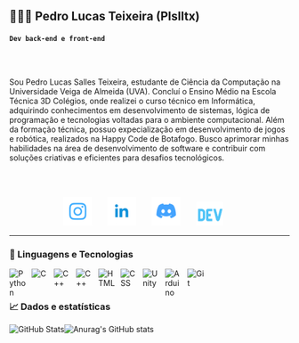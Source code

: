 ## 👨🏻‍💻 Pedro Lucas Teixeira (Plslltx)

**`Dev back-end e front-end`**

<br/>
<br/>

Sou Pedro Lucas Salles Teixeira, estudante de Ciência da Computação na Universidade Veiga de Almeida (UVA). Concluí o Ensino Médio na Escola Técnica 3D Colégios, onde realizei o curso técnico em Informática, adquirindo conhecimentos em desenvolvimento de sistemas, lógica de programação e tecnologias voltadas para o ambiente computacional. Além da formação técnica, possuo expecialização em desenvolvimento de jogos e robótica, realizados na Happy Code de Botafogo. Busco aprimorar minhas habilidades na área de desenvolvimento de software e contribuir com soluções criativas e eficientes para desafios tecnológicos.

<br/>
<br/>

<!-- Social icons section -->
<p align="center"> 
  <!--Instagram-->
  <a href="https://instagram.com/p.lzinn"><img width="52px" alt="Instagram" title="Instagram" src="https://github.com/Plslltx/Plslltx/blob/740b5c044ef85772f2755ecd1d7287e3d52caf8b/Icons%20portfolio/Instagram.png"/></a>
  &#8287;&#8287;&#8287;&#8287;&#8287;
  <!--LinkedIn-->
  <a href="https://www.linkedin.com/in/pedro-lucas-teixeira-777a29320/?skipRedirect=true"><img width="52px" alt="LinkedIn" title="LinkedIn" src="https://github.com/Plslltx/Plslltx/blob/740b5c044ef85772f2755ecd1d7287e3d52caf8b/Icons%20portfolio/Linkedin.png"/></a>
  &#8287;&#8287;&#8287;&#8287;&#8287; 
  <!--Discord-->
  <a href="https://discord.com/users/p3droluk45"><img width="52px" alt="Discord" title="Discord" src="https://github.com/Plslltx/Plslltx/blob/740b5c044ef85772f2755ecd1d7287e3d52caf8b/Icons%20portfolio/Discord.png"/></a>
  &#8287;&#8287;&#8287;&#8287;&#8287; 
  <!--Dev.to-->
  <a href="A fazer" alt="Devto" title="Devto"><img width="48px" src="https://github.com/Plslltx/Plslltx/blob/740b5c044ef85772f2755ecd1d7287e3d52caf8b/Icons%20portfolio/Dev.to.png"/></a>
  &#8287;&#8287;&#8287;&#8287;&#8287;
</p>


---

### 🤖 Linguagens e Tecnologias


<img 
    align="left" 
    alt="Python" 
    title="Python"
    width="30px" 
    style="padding-right: 10px;" 
    src="https://cdn.jsdelivr.net/gh/devicons/devicon@latest/icons/python/python-original.svg" 
/>


<img
    align="left" 
    alt="C" 
    title="C"
    width="30px" 
    style="padding-right: 10px;"
    src="https://cdn.jsdelivr.net/gh/devicons/devicon@latest/icons/c/c-original.svg" 
/>          

<img 
    align="left" 
    alt="C++" 
    title="C++"
    width="30px" 
    style="padding-right: 10px;" 
    src="https://cdn.jsdelivr.net/gh/devicons/devicon@latest/icons/cplusplus/cplusplus-plain.svg" 
/>

<img 
    align="left" 
    alt="C++" 
    title="C++"
    width="30px" 
    style="padding-right: 10px;" 
    src="https://cdn.jsdelivr.net/gh/devicons/devicon@latest/icons/java/java-original.svg" 
/>

<img 
    align="left" 
    alt="HTML"
    title="HTML" 
    width="30px" 
    style="padding-right: 10px;" 
    src="https://cdn.jsdelivr.net/gh/devicons/devicon@latest/icons/html5/html5-original.svg" 
/>
<img 
    align="left" 
    alt="CSS" 
    title="CSS"
    width="30px" 
    style="padding-right: 10px;" 
    src="https://cdn.jsdelivr.net/gh/devicons/devicon@latest/icons/css3/css3-original.svg" 
/>


 <img
     align="left" 
     alt="Unity" 
     title="Unity"
     width="30px" 
     style="padding-right: 10px;" 
   src="https://cdn.jsdelivr.net/gh/devicons/devicon@latest/icons/unity/unity-original.svg" />


<img
    align="left" 
    alt="Arduino" 
    title="Arduino"
    width="30px" 
    style="padding-right: 10px;" 
  src="https://cdn.jsdelivr.net/gh/devicons/devicon@latest/icons/arduino/arduino-original.svg" />
             
          

<img 
    align="left" 
    alt="Git" 
    title="Git"
    width="30px" 
    style="padding-right: 10px;" 
    src="https://cdn.jsdelivr.net/gh/devicons/devicon@latest/icons/git/git-original.svg" 
/>


<br/>
<br/>


### 📈 Dados e estatísticas

<img 
      align="left" 
      alt="GitHub Stats" 
      height="200" 
      src="https://github-readme-stats.vercel.app/api/top-langs/?username=plslltx&theme=tokyonight&layout=compact&custom_title=Tecnologias&langs_count=9" 
  />


  ![Anurag's GitHub stats](https://github-readme-stats.vercel.app/api?username=plslltx&show_icons=true&theme=tokyonight&include_all_commits=true)

</div>
